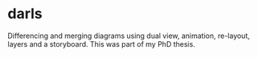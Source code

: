 darls
=====

Differencing and merging diagrams using dual view, animation, re-layout, layers and a storyboard. This was part of my PhD thesis.
